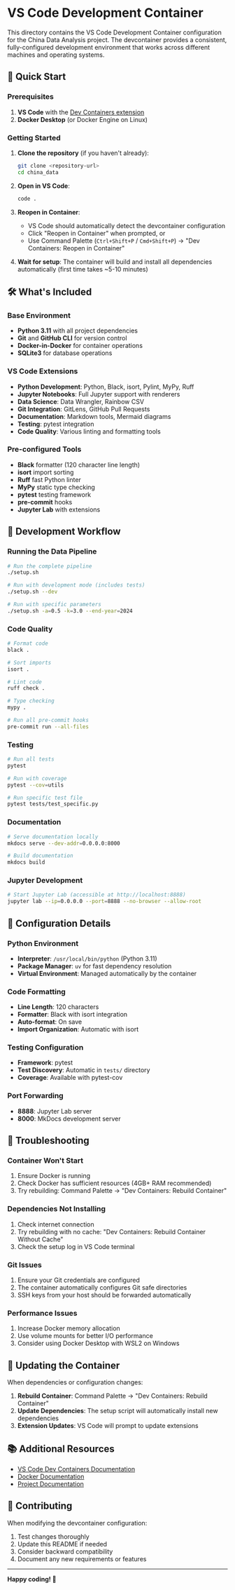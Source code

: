 # VS Code Development Container

This directory contains the VS Code Development Container configuration for the China Data Analysis project. The devcontainer provides a consistent, fully-configured development environment that works across different machines and operating systems.

## 🚀 Quick Start

### Prerequisites

1. **VS Code** with the [Dev Containers extension](https://marketplace.visualstudio.com/items?itemName=ms-vscode-remote.remote-containers)
2. **Docker Desktop** (or Docker Engine on Linux)

### Getting Started

1. **Clone the repository** (if you haven't already):

   ```bash
   git clone <repository-url>
   cd china_data
   ```

2. **Open in VS Code**:

   ```bash
   code .
   ```

3. **Reopen in Container**:

   - VS Code should automatically detect the devcontainer configuration
   - Click "Reopen in Container" when prompted, or
   - Use Command Palette (`Ctrl+Shift+P` / `Cmd+Shift+P`) → "Dev Containers: Reopen in Container"

4. **Wait for setup**: The container will build and install all dependencies automatically (first time takes ~5-10 minutes)

## 🛠 What's Included

### Base Environment

- **Python 3.11** with all project dependencies
- **Git** and **GitHub CLI** for version control
- **Docker-in-Docker** for container operations
- **SQLite3** for database operations

### VS Code Extensions

- **Python Development**: Python, Black, isort, Pylint, MyPy, Ruff
- **Jupyter Notebooks**: Full Jupyter support with renderers
- **Data Science**: Data Wrangler, Rainbow CSV
- **Git Integration**: GitLens, GitHub Pull Requests
- **Documentation**: Markdown tools, Mermaid diagrams
- **Testing**: pytest integration
- **Code Quality**: Various linting and formatting tools

### Pre-configured Tools

- **Black** formatter (120 character line length)
- **isort** import sorting
- **Ruff** fast Python linter
- **MyPy** static type checking
- **pytest** testing framework
- **pre-commit** hooks
- **Jupyter Lab** with extensions

## 📁 Development Workflow

### Running the Data Pipeline

```bash
# Run the complete pipeline
./setup.sh

# Run with development mode (includes tests)
./setup.sh --dev

# Run with specific parameters
./setup.sh -a=0.5 -k=3.0 --end-year=2024
```

### Code Quality

```bash
# Format code
black .

# Sort imports
isort .

# Lint code
ruff check .

# Type checking
mypy .

# Run all pre-commit hooks
pre-commit run --all-files
```

### Testing

```bash
# Run all tests
pytest

# Run with coverage
pytest --cov=utils

# Run specific test file
pytest tests/test_specific.py
```

### Documentation

```bash
# Serve documentation locally
mkdocs serve --dev-addr=0.0.0.0:8000

# Build documentation
mkdocs build
```

### Jupyter Development

```bash
# Start Jupyter Lab (accessible at http://localhost:8888)
jupyter lab --ip=0.0.0.0 --port=8888 --no-browser --allow-root
```

## 🔧 Configuration Details

### Python Environment

- **Interpreter**: `/usr/local/bin/python` (Python 3.11)
- **Package Manager**: `uv` for fast dependency resolution
- **Virtual Environment**: Managed automatically by the container

### Code Formatting

- **Line Length**: 120 characters
- **Formatter**: Black with isort integration
- **Auto-format**: On save
- **Import Organization**: Automatic with isort

### Testing Configuration

- **Framework**: pytest
- **Test Discovery**: Automatic in `tests/` directory
- **Coverage**: Available with pytest-cov

### Port Forwarding

- **8888**: Jupyter Lab server
- **8000**: MkDocs development server

## 🐛 Troubleshooting

### Container Won't Start

1. Ensure Docker is running
2. Check Docker has sufficient resources (4GB+ RAM recommended)
3. Try rebuilding: Command Palette → "Dev Containers: Rebuild Container"

### Dependencies Not Installing

1. Check internet connection
2. Try rebuilding with no cache: "Dev Containers: Rebuild Container Without Cache"
3. Check the setup log in VS Code terminal

### Git Issues

1. Ensure your Git credentials are configured
2. The container automatically configures Git safe directories
3. SSH keys from your host should be forwarded automatically

### Performance Issues

1. Increase Docker memory allocation
2. Use volume mounts for better I/O performance
3. Consider using Docker Desktop with WSL2 on Windows

## 🔄 Updating the Container

When dependencies or configuration changes:

1. **Rebuild Container**: Command Palette → "Dev Containers: Rebuild Container"
2. **Update Dependencies**: The setup script will automatically install new dependencies
3. **Extension Updates**: VS Code will prompt to update extensions

## 📚 Additional Resources

- [VS Code Dev Containers Documentation](https://code.visualstudio.com/docs/remote/containers)
- [Docker Documentation](https://docs.docker.com/)
- [Project Documentation](../docs/)

## 🤝 Contributing

When modifying the devcontainer configuration:

1. Test changes thoroughly
2. Update this README if needed
3. Consider backward compatibility
4. Document any new requirements or features

---

**Happy coding! 🎉**
